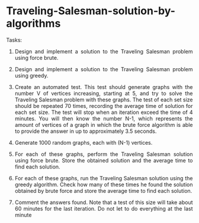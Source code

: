 <div align="justify">
  
# Traveling-Salesman-solution-by-algorithms
Tasks: 

1) Design and implement a solution to the Traveling Salesman problem using force
brute.
2) Design and implement a solution to the Traveling Salesman problem using greedy.

3) Create an automated test. This test should generate graphs with the number V of vertices
increasing, starting at 5, and try to solve the Traveling Salesman problem with these graphs.
The test of each set size should be repeated 70 times, recording the average time
of solution for each set size. The test will stop when an iteration exceed the time of 4 minutes. You will then know the number N-1,
which represents the amount of vertices of a graph in which the brute force algorithm is able to provide the answer in
up to approximately 3.5 seconds.

4) Generate 1000 random graphs, each with (N-1) vertices.

5) For each of these graphs, perform the Traveling Salesman solution using force
brute. Store the obtained solution and the average time to find each solution.

6) For each of these graphs, run the Traveling Salesman solution using the
greedy algorithm. Check how many of these times he found the solution obtained
by brute force and store the average time to find each solution.

7) Comment the answers found.
Note that a test of this size will take about 60 minutes for the last iteration. Do not let
to do everything at the last minute


</div>
